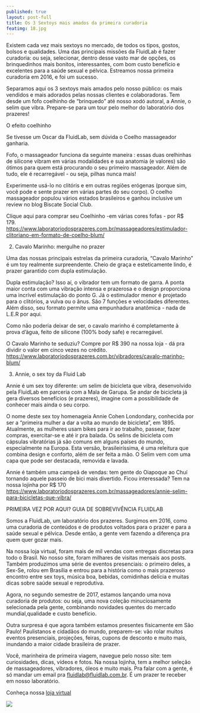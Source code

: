 ```yaml
---
published: true
layout: post-full
title: Os 3 Sextoys mais amados da primeira curadoria
featimg: 18.jpg
---
```

Existem cada vez mais sextoys no mercado, de todos os tipos, gostos, bolsos e qualidades. Uma das principais missões da FluidLab é fazer  curadoria: ou seja, selecionar, dentro desse vasto mar de opções, os brinquedinhos mais bonitos, interessantes, com bom custo benefício e excelentes para a saúde sexual e pélvica. Estreamos nossa primeira curadoria em 2016, e foi um sucesso. 

Separamos aqui os 3 sextoys mais amados pelo nosso público: os mais vendidos e mais adorados pelas nossas clientes e colaboradoras. Tem desde um fofo coelhinho de “brinquedo” até nosso xodó autoral, a Annie, o selim que vibra. Prepare-se para um tour pelo melhor do laboratório dos prazeres!


O efeito coelhinho

Se tivesse um Oscar da FluidLab, sem dúvida o Coelho massageador ganharia. 

Fofo, o massageador funciona da seguinte maneira : essas duas orelhinhas de silicone vibram em várias modalidades e sua anatomia (e valores) são ótimos para quem está procurando o seu primeiro massageador. Além de tudo, ele é recarregável - ou seja, pilhas nunca mais!

Experimente usá-lo no clitóris e em outras regiões erógenas (porque sim, você pode e sente prazer em várias partes do seu corpo). O coelho massageador populou vários estados brasileiros e ganhou inclusive um review no blog Biscate Social Club.

Clique aqui para comprar seu Coelhinho -em várias cores fofas - por R$ 179. https://www.laboratoriodosprazeres.com.br/massageadores/estimulador-clitoriano-em-formato-de-coelho-blum/



2. Cavalo Marinho: mergulhe no prazer


Uma das nossas principais estrelas da primeira curadoria, “Cavalo Marinho” é um toy realmente surpreendente. Cheio de graça e esteticamente lindo, é prazer garantido com dupla estimulação. 

Dupla estimulação? Isso aí, o vibrador tem um formato de garra. A ponta maior conta com uma vibração intensa e prazerosa e o design proporciona uma incrível estimulação do ponto G. Já o estimulador menor é projetado para o clitórios, a vulva ou o ânus. São 7 funções e velocidades diferentes. Além disso, seu formato permite uma empunhadura anatômica - nada de L.E.R por aqui.

Como não poderia deixar de ser, o cavalo marinho é completamente à prova d’água, feito de silicone (100% body safe) e recarregável. 

O Cavalo Marinho te seduziu? Compre por R$ 390 na nossa loja - dá pra dividir o valor em cinco vezes no crédito. https://www.laboratoriodosprazeres.com.br/vibradores/cavalo-marinho-blum/

3. Annie, o sex toy da Fluid Lab

Annie é um sex toy diferente: um selim de bicicleta que vibra, desenvolvido pela FluidLab em parceria com a Mala de Garupa. Se andar de bicicleta já gera diversos benefícios (e prazeres), imagine com a possibilidade de conhecer mais ainda o seu corpo. 

O nome deste sex toy homenageia Annie Cohen Londondary, conhecida por ser a “primeira mulher a dar a volta ao mundo de bicicleta”, em 1895. Atualmente, as mulheres usam bikes para ir ao trabalho, passear, fazer compras, exercitar-se e até ir pra balada. Os selins de bicicleta com cápsulas vibratórias já são comuns em alguns países do mundo, especialmente na Europa. Esta versão, brasileiríssima, é uma releitura que combina design e conforto, além de ser feita a mão.  O Selim vem com uma capa que pode ser destacada, removida e lavada.

Annie é também uma campeã de vendas: tem gente do Oiapoque ao Chuí tornando aquele passeio de bici mais divertido. Ficou interessada? Tem na nossa lojinha por R$ 170 https://www.laboratoriodosprazeres.com.br/massageadores/annie-selim-para-bicicletas-que-vibra/


PRIMEIRA VEZ POR AQUI? GUIA DE SOBREVIVÊNCIA FLUIDLAB
 
Somos a FluidLab, um laboratório dos prazeres. Surgimos em 2016, como uma curadoria de conteúdos e de produtos voltados para o prazer e para a saúde sexual e pélvica. Desde então, a gente vem fazendo a diferença pra quem quer gozar mais. 

Na nossa loja virtual, foram mais de mil vendas com entregas discretas para todo o Brasil. No nosso site, foram milhares de visitas mensais aos posts.
Também produzimos uma série de eventos presenciais: o primeiro deles, a Sex-Se, rolou em Brasília e entrou para a história como o mais  prazeroso encontro entre sex toys, música boa, bebidas, comidinhas delícia e muitas dicas sobre saúde sexual e reprodutiva. 

Agora, no segundo semestre de 2017, estamos lançando uma nova curadoria de produtos: ou seja, uma nova coleção minuciosamente selecionada pela gente, combinando novidades quentes do mercado mundial,qualidade e custo benefício. 

Outra surpresa é que agora também estamos presentes fisicamente em São Paulo! Paulistanos e cidadãos do mundo, preparem-se: vão rolar muitos eventos presenciais, projeções, feiras, cupons de desconto e muito mais, inundando a maior cidade brasileira de prazer. 

Você, marinheira de primeira viagem, navegue pelo nosso site: tem curiosidades, dicas, vídeos e fotos. Na nossa lojinha, tem a melhor seleção de massageadores, vibradores, óleos e muito mais. Pra falar com a gente, é só mandar um email pra fluidlab@fluidlab.com.br. É um prazer te receber em nosso laboratório. 

Conheça nossa [loja virtual](http://laboratoriodosprazeres.com.br/)

![]({{site.baseurl}}/media/Screenshot%20from%202017-09-04%2011%3A31%3A00.png)
